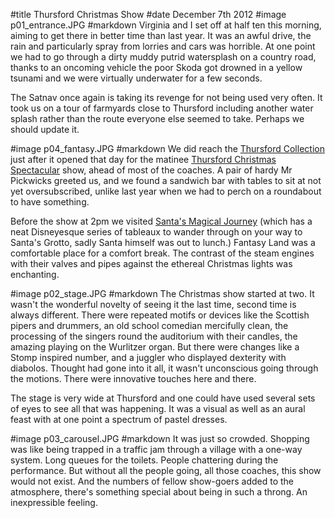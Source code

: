 #title Thursford Christmas Show
#date December 7th 2012
#image p01_entrance.JPG
#markdown
Virginia and I set off at half ten this morning, aiming
to get there in better time than last year.  It was an
awful drive, the rain and particularly spray from lorries
and cars was horrible.  At one point we had to go through
a dirty muddy putrid watersplash on a country road, thanks
to an oncoming vehicle the poor Skoda got drowned in a
yellow tsunami and we were virtually underwater for
a few seconds.

The Satnav once again is taking its revenge for not being
used very often.  It took us on a tour of farmyards
close to Thursford including another water splash rather than
the route everyone else seemed to take.  Perhaps we should update
it.

#image p04_fantasy.JPG
#markdown
We did reach the
[Thursford Collection](https://www.thursford.com/) just after it opened that day for the matinee
[Thursford Christmas Spectacular](https://www.thursford.com/christmas-spectacular/) show, ahead of most of the coaches.  A pair of
hardy Mr Pickwicks greeted us, and we found a sandwich bar
with tables to sit at not yet oversubscribed, unlike last
year when we had to perch on a roundabout to have something.

Before the show at 2pm we visited
[Santa's Magical Journey](https://www.thursford.com/santas-magical-journey/)
(which has
a neat Disneyesque series of tableaux to wander through on
your way to Santa's Grotto, sadly Santa himself was out to lunch.)
Fantasy Land was a comfortable place for a comfort break.
The contrast of the steam engines with their valves and
pipes against the ethereal Christmas lights was enchanting.

#image p02_stage.JPG
#markdown
The Christmas show started at two.  It wasn't the wonderful
novelty of seeing it the last time, second time is always
different.  There were repeated motifs or devices like the
Scottish pipers and drummers, an old school comedian mercifully 	clean, the processing of the
singers round the auditorium with their candles, the amazing
playing on the Wurlitzer organ.  But there
were changes like a Stomp inspired number, and a juggler
who displayed dexterity with diabolos.  Thought had gone
into it all, it wasn't unconscious going through the
motions.  There were innovative touches here and there.

The stage is very wide at Thursford and one could have
used several sets of eyes to see all that was happening.
It was a visual as well as an aural feast with at one point a
spectrum of pastel dresses.

#image p03_carousel.JPG
#markdown
It was just so crowded.  Shopping was like being trapped in a
traffic jam through a village with a one-way system.
Long queues for the toilets.  People chattering
during the performance.  But without all the people
going, all those coaches, this show would not exist.  And
the numbers of fellow show-goers added to the atmosphere,
there's something special about being in such a throng.
An inexpressible feeling.
